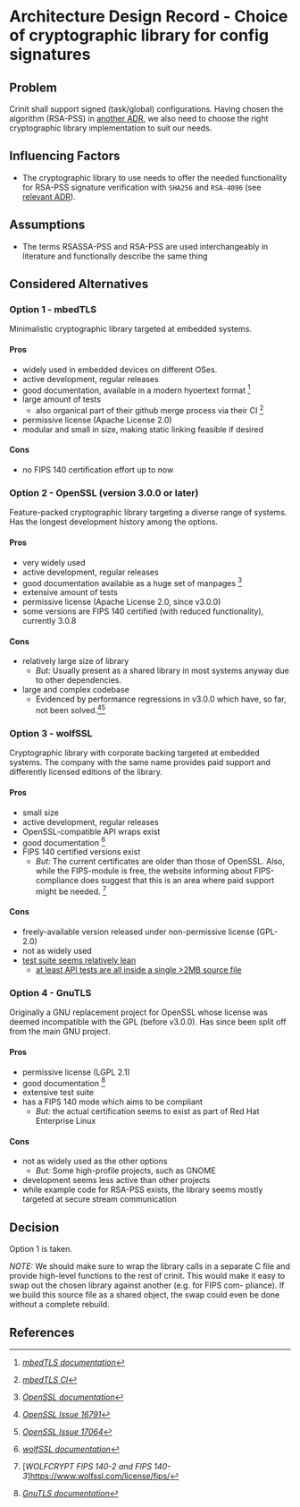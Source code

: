# Architecture Design Record - Choice of cryptographic library for config signatures

## Problem

Crinit shall support signed (task/global) configurations. Having chosen the algorithm (RSA-PSS) in
[another ADR](./adr-signature-algorithm.md), we also need to choose the right cryptographic library implementation to
suit our needs.

## Influencing Factors

* The cryptographic library to use needs to offer the needed functionality for RSA-PSS signature verification with
  `SHA256` and `RSA-4096` (see [relevant ADR](./adr-signature-algorithm.md)).

## Assumptions

* The terms RSASSA-PSS and RSA-PSS are used interchangeably in literature and functionally describe the same thing

## Considered Alternatives

### Option 1 - mbedTLS

Minimalistic cryptographic library targeted at embedded systems.

#### Pros

* widely used in embedded devices on different OSes.
* active development, regular releases
* good documentation, available in a modern hyoertext format [^7]
* large amount of tests
  - also organical part of their github merge process via their CI [^8]
* permissive license (Apache License 2.0)
* modular and small in size, making static linking feasible if desired

#### Cons

* no FIPS 140 certification effort up to now

### Option 2 - OpenSSL (version 3.0.0 or later)

Feature-packed cryptographic library targeting a diverse range of systems. Has the longest development history among the
options.

#### Pros

* very widely used
* active development, regular releases
* good documentation available as a huge set of manpages [^6]
* extensive amount of tests
* permissive license (Apache License 2.0, since v3.0.0)
* some versions are FIPS 140 certified (with reduced functionality), currently 3.0.8

#### Cons

* relatively large size of library
  - *But:* Usually present as a shared library in most systems anyway due to other dependencies.
* large and complex codebase
  - Evidenced by performance regressions in v3.0.0 which have, so far, not been solved.[^1][^2]

### Option 3 - wolfSSL

Cryptographic library with corporate backing targeted at embedded systems. The company with the same name provides paid
support and differently licensed editions of the library.

#### Pros

* small size
* active development, regular releases
* OpenSSL-compatible API wraps exist
* good documentation [^4]
* FIPS 140 certified versions exist
  - *But:* The current certificates are older than those of OpenSSL. Also, while the FIPS-module is free, the website
           informing about FIPS-compliance does suggest that this is an area where paid support might be needed. [^3]

#### Cons

* freely-available version released under non-permissive license (GPL-2.0)
* not as widely used
* [test suite seems relatively lean](https://github.com/wolfSSL/wolfssl/tree/master/tests)
  - [at least API tests are all inside a single >2MB source file](https://github.com/wolfSSL/wolfssl/blob/master/tests/api.c)

### Option 4 - GnuTLS

Originally a GNU replacement project for OpenSSL whose license was deemed incompatible with the GPL (before v3.0.0). Has
since been split off from the main GNU project.

#### Pros

* permissive license (LGPL 2.1)
* good documentation [^5]
* extensive test suite
* has a FIPS 140 mode which aims to be compliant
  - *But:* the actual certification seems to exist as part of Red Hat Enterprise Linux

#### Cons

* not as widely used as the other options
  - *But:* Some high-profile projects, such as GNOME
* development seems less active than other projects
* while example code for RSA-PSS exists, the library seems mostly targeted at secure stream communication

## Decision

Option 1 is taken.

*NOTE:* We should make sure to wrap the library calls in a separate C file and provide high-level functions to the
        rest of crinit. This would make it easy to swap out the chosen library against another (e.g. for FIPS com-
        pliance). If we build this source file as a shared object, the swap could even be done without a complete
        rebuild.

## References

[^1]: [*OpenSSL Issue 16791*](https://github.com/openssl/openssl/issues/16791)
[^2]: [*OpenSSL Issue 17064*](https://github.com/openssl/openssl/issues/17064)
[^3]: [*WOLFCRYPT FIPS 140-2 and FIPS 140-3*]https://www.wolfssl.com/license/fips/
[^4]: [*wolfSSL documentation*](https://www.wolfssl.com/docs/)
[^5]: [*GnuTLS documentation*](https://gnutls.org/manual/gnutls.html)
[^6]: [*OpenSSL documentation*](https://www.openssl.org/docs/manpages.html)
[^7]: [*mbedTLS documentation*](https://mbed-tls.readthedocs.io/en/latest/)
[^8]: [*mbedTLS CI*](https://github.com/Mbed-TLS/mbedtls-test)

